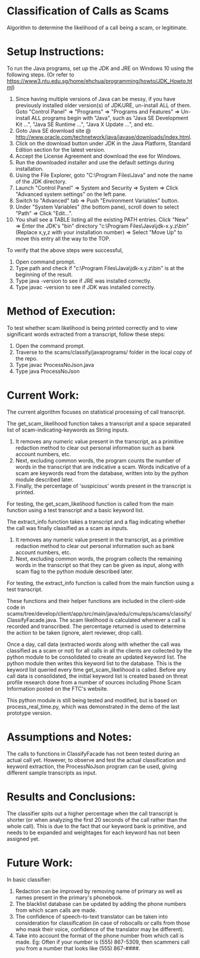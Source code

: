# Classification of Calls as Scams

Algorithm to determine the likelihood of a call being a scam, or legitimate.

# Setup Instructions:

To run the Java programs, set up the JDK and JRE on Windows 10 using the following steps. (Or refer to https://www3.ntu.edu.sg/home/ehchua/programming/howto/JDK_Howto.html)

1. Since having multiple versions of Java can be messy, if you have previously installed older version(s) of JDK/JRE, un-install ALL of them. Goto "Control Panel" ⇒ "Programs" ⇒ "Programs and Features" ⇒ Un-install ALL programs begin with "Java", such as "Java SE Development Kit ...", "Java SE Runtime ...", "Java X Update ...", and etc.
2. Goto Java SE download site @ http://www.oracle.com/technetwork/java/javase/downloads/index.html.
3. Click on the download button under JDK in the Java Platform, Standard Edition section for the latest version.
4. Accept the License Agreement and download the exe for Windows.
5. Run the downloaded installer and use the default settings during installation.
6. Using the File Explorer, goto "C:\Program Files\Java" and note the name of the JDK directory.
7. Launch "Control Panel" ⇒ System and Security ⇒ System ⇒ Click "Advanced system settings" on the left pane.
8. Switch to "Advanced" tab ⇒ Push "Environment Variables" button.
9. Under "System Variables" (the bottom pane), scroll down to select "Path" ⇒ Click "Edit...".
10. You shall see a TABLE listing all the existing PATH entries. Click "New" ⇒ Enter the JDK's "bin" directory "c:\Program Files\Java\jdk-x.y.z\bin" (Replace x,y,z with your installation number) ⇒ Select "Move Up" to move this entry all the way to the TOP.

To verify that the above steps were successful,

1. Open command prompt.
2. Type path and check if "c:\Program Files\Java\jdk-x.y.z\bin" is at the beginning of the result.
3. Type java -version to see if JRE was installed correctly.
4. Type javac -version to see if JDK was installed correctly.

# Method of Execution:

  To test whether scam likelihood is being printed correctly and to view significant words extracted from a transcript, follow these steps:
  1. Open the command prompt. 
  1. Traverse to the scams/classify/javaprograms/ folder in the local copy of the repo.
  1. Type javac ProcessNoJson.java
  1. Type java ProcessNoJson

# Current Work:
  The current algorithm focuses on statistical processing of call transcript.

The get_scam_likelihood function takes a transcript and a space separated list of scam-indicating-keywords as String inputs.

1. It removes any numeric value present in the transcript, as a primitive redaction method to clear out personal information such as bank account numbers, etc.
1. Next, excluding common words, the program counts the number of words in the transcript that are indicative a scam. Words indicative of a scam are keywords read from the database, written into by the python module described later.
1. Finally, the percentage of 'suspicious' words present in the transcript is printed.

For testing, the get_scam_likelihood function is called from the main function using a test transcript and a basic keyword list.

The extract_info function takes a transcript and a flag indicating whether the call was finally classified as a scam as inputs.

1. It removes any numeric value present in the transcript, as a primitive redaction method to clear out personal information such as bank account numbers, etc.
1. Next, excluding common words, the program collects the remaining words in the transcript so that they can be given as input, along with scam flag to the python module described later.

For testing, the extract_info function is called from the main function using a test transcript.

These functions and their helper functions are included in the client-side code in scams/tree/develop/client/app/src/main/java/edu/cmu/eps/scams/classify/ClassifyFacade.java. The scam likelihood is calculated whenever a call is recorded and transcribed. The percentage returned is used to determine the action to be taken (ignore, alert reviewer, drop call).

Once a day, call data (extracted words along with whether the call was classified as a scam or not) for all calls in all the clients are collected by the python module to be consolidated to create an updated keyword list. The python module then writes this keyword list to the database. This is the keyword list queried every time get_scam_likelihood is called. Before any call data is consolidated, the initial keyword list is created based on threat profile research done from a number of sources including Phone Scam Information posted on the FTC's website.

This python module is still being tested and modified, but is based on process_real_time.py, which was demonstrated in the demo of the last prototype version.

# Assumptions and Notes:
  The calls to functions in ClassifyFacade has not been tested during an actual call yet. However, to observe and test the actual classification and keyword extraction, the ProcessNoJson program can be used, giving different sample transcripts as input.

# Results and Conclusions:
  The classifier spits out a higher percentage when the call transcript is shorter (or when analyzing the first 20 seconds of the call rather than the whole call). This is due to the fact that our keyword bank is primitive, and needs to be expanded and weightages for each keyword has not been assigned yet.
  
# Future Work:
  In basic classifier:
 1. Redaction can be improved by removing name of primary as well as names present in the primary's phonebook.
 1. The blacklist database can be updated by adding the phone numbers from which scam calls are made.
 1. The confidence of speech-to-text translator can be taken into consideration for classification (in case of robocalls or calls from those who mask their voice, confidence of the translator may be different).
 1. Take into account the format of the phone number from which call is made. Eg: Often if your number is (555) 867-5309, then scammers call you from a number that looks like (555) 867-####.

